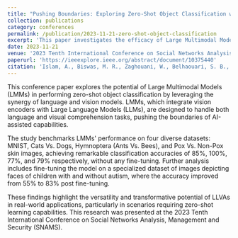 ```yaml
---
title: "Pushing Boundaries: Exploring Zero-Shot Object Classification with Large Multimodal Models"
collection: publications
category: conferences
permalink: /publication/2023-11-21-zero-shot-object-classification
excerpt: 'This paper investigates the efficacy of Large Multimodal Models (LMMs) in zero-shot object classification tasks, demonstrating their potential in achieving high accuracy across diverse datasets without fine-tuning.'
date: 2023-11-21
venue: '2023 Tenth International Conference on Social Networks Analysis, Management and Security (SNAMS)'
paperurl: 'https://ieeexplore.ieee.org/abstract/document/10375440'
citation: 'Islam, A., Biswas, M. R., Zaghouani, W., Belhaouari, S. B., & Shah, Z. (2023). &quot;Pushing Boundaries: Exploring Zero-Shot Object Classification with Large Multimodal Models.&quot; In <i>2023 Tenth International Conference on Social Networks Analysis, Management and Security (SNAMS)</i> (pp. 1--5). IEEE. https://doi.org/10.1109/SNAMS60348.2023.10375440'
---
```


This conference paper explores the potential of Large Multimodal Models (LMMs) in performing zero-shot object classification by leveraging the synergy of language and vision models. LMMs, which integrate vision encoders with Large Language Models (LLMs), are designed to handle both language and visual comprehension tasks, pushing the boundaries of AI-assisted capabilities.

The study benchmarks LMMs' performance on four diverse datasets: MNIST, Cats Vs. Dogs, Hymnoptera (Ants Vs. Bees), and Pox Vs. Non-Pox skin images, achieving remarkable classification accuracies of 85%, 100%, 77%, and 79% respectively, without any fine-tuning. Further analysis includes fine-tuning the model on a specialized dataset of images depicting faces of children with and without autism, where the accuracy improved from 55% to 83% post fine-tuning.

These findings highlight the versatility and transformative potential of LLVAs in real-world applications, particularly in scenarios requiring zero-shot learning capabilities. This research was presented at the 2023 Tenth International Conference on Social Networks Analysis, Management and Security (SNAMS).

